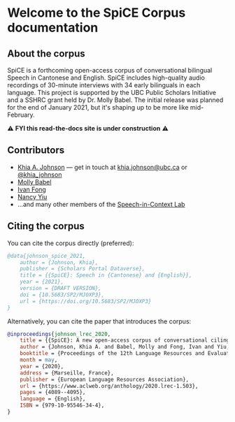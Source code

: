 # Welcome to the SpiCE Corpus documentation

## About the corpus

SpiCE is a forthcoming open-access corpus of conversational bilingual Speech in Cantonese and English. SpiCE includes high-quality audio recordings of 30-minute interviews with 34 early bilinguals in each language. This project is supported by the UBC Public Scholars Initiative and a SSHRC grant held by Dr. Molly Babel. The initial release was planned for the end of January 2021, but it's shaping up to be more like mid-February. 

⚠️ **FYI this read-the-docs site is under construction** ⚠️

## Contributors

- [Khia A. Johnson](https://www.khiajohnson.com) &mdash; get in touch at [khia.johnson@ubc.ca](mailto:khia.johnson@ubc.ca) or [@khia_johnson](https://twitter.com/khia_johnson) 
- [Molly Babel](https://speechincontext.arts.ubc.ca/people/babel.molly.html)
- [Ivan Fong](https://speechincontext.arts.ubc.ca/people/fong.ivan.html)
- [Nancy Yiu](](https://speechincontext.arts.ubc.ca/people/yiu.nancy.html))
- ...and many other members of the [Speech-in-Context Lab](https://speechincontext.arts.ubc.ca/)

## Citing the corpus

You can cite the corpus directly (preferred):

```bib
@data{johnson_spice_2021,
	author = {Johnson, Khia},
	publisher = {Scholars Portal Dataverse},
	title = {{SpiCE}: Speech in {Cantonese} and {English}},
	year = {2021},
	version = {DRAFT VERSION},
	doi = {10.5683/SP2/MJOXP3},
	url = {https://doi.org/10.5683/SP2/MJOXP3}
}
```

Alternatively, you can cite the paper that introduces the corpus:

```bib
@inproceedings{johnson_lrec_2020,
    title = {{SpiCE}: A new open-access corpus of conversational cilingual cpeech in {Cantonese} and {English}},
    author = {Johnson, Khia A. and Babel, Molly and Fong, Ivan and Yiu, Nancy},
    booktitle = {Proceedings of the 12th Language Resources and Evaluation Conference},
    month = may,
    year = {2020},
    address = {Marseille, France},
    publisher = {European Language Resources Association},
    url = {https://www.aclweb.org/anthology/2020.lrec-1.503},
    pages = {4089--4095},
    language = {English},
    ISBN = {979-10-95546-34-4},
}
```

